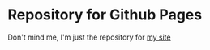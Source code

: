 # Repository for Github Pages
Don't mind me, I'm just the repository for [my site](cosmowastaken.github.io)
